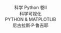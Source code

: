 <center>科学 Python 卷Ⅱ</center>

<center>科学可视化</center>

<center>PYTHON & MATPLOTLIB</center>





























<center>尼古拉斯·P·鲁吉耶</center>

